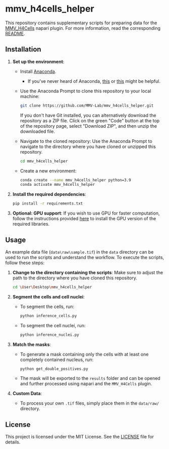 # mmv_h4cells_helper

This repository contains supplementary scripts for preparing data for the [MMV_H4Cells](https://github.com/MMV-Lab/mmv_h4cells) napari plugin. For more information, read the corresponding [README](https://github.com/MMV-Lab/mmv_h4cells/blob/main/README.md).

## Installation

1. **Set up the environment**:

    - Install [Anaconda](https://www.anaconda.com/download/success). 
        - If you've never heard of Anaconda, [this](https://docs.conda.io/projects/conda/en/latest/user-guide/getting-started.html) or [this](https://docs.conda.io/projects/conda/en/4.6.0/_downloads/52a95608c49671267e40c689e0bc00ca/conda-cheatsheet.pdf) might be helpful.
    - Use the Anaconda Prompt to clone this repository to your local machine:
        ```bash
        git clone https://github.com/MMV-Lab/mmv_h4cells_helper.git
        ```

        If you don't have Git installed, you can alternatively download the repository as a ZIP file. Click on the green "Code" button at the top of the repository page, select "Download ZIP", and then unzip the downloaded file.

    - Navigate to the cloned repository:
        Use the Anaconda Prompt to navigate to the directory where you have cloned or unzipped this repository.
        ```bash
        cd mmv_h4cells_helper
        ```

    - Create a new environment:
        ```bash
        conda create --name mmv_h4cells_helper python=3.9
        conda activate mmv_h4cells_helper
        ```

2. **Install the required dependencies**:
    ```bash
    pip install -r requirements.txt
    ```

3. **Optional: GPU support**:
    If you wish to use GPU for faster computation, follow the instructions provided [here](https://github.com/MouseLand/cellpose?tab=readme-ov-file#gpu-version-cuda-on-windows-or-linux) to install the GPU version of the required libraries.


## Usage

An example data file (`data\raw\sample.tif`) in the `data` directory can be used to run the scripts and understand the workflow. To execute the scripts, follow these steps:

1. **Change to the directory containing the scripts**:
    Make sure to adjust the path to the directory where you have cloned this repository.
    ```bash
    cd \User\Desktop\mmv_h4cells_helper
    ```

2. **Segment the cells and cell nuclei**:

    - To segment the cells, run:
        ```bash
        python inference_cells.py
        ```

    - To segment the cell nuclei, run:
        ```bash
        python inference_nuclei.py
        ```

3. **Match the masks**:

    - To generate a mask containing only the cells with at least one completely contained nucleus, run:
        ```bash
        python get_double_positives.py
        ```
    - The mask will be exported to the `results` folder and can be opened and further processed using napari and the `MMV_H4Cells` plugin.


4. **Custom Data**:

    - To process your own `.tif` files, simply place them in the `data/raw/` directory.

## License

This project is licensed under the MIT License. See the [LICENSE](LICENSE) file for details.